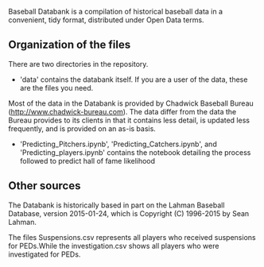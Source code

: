 Baseball Databank is a compilation of historical baseball data in a
convenient, tidy format, distributed under Open Data terms.


Organization of the files
-------------------------

There are two directories in the repository.

* 'data' contains the databank itself.  If you are a user of the data, these are the
  files you need.

Most of the data in the Databank is provided by Chadwick Baseball Bureau
(http://www.chadwick-bureau.com).  The data differ from the data the Bureau provides
to its clients in that it contains less detail, is updated less frequently, 
and is provided on an as-is basis.


* 'Predicting_Pitchers.ipynb', 'Predicting_Catchers.ipynb', and 'Predicting_players.ipynb' contains the notebook detailing the process followed
to predict hall of fame likelihood



Other sources
-------------

The Databank is historically based in part on the Lahman Baseball Database, 
version 2015-01-24, which is Copyright (C) 1996-2015 by Sean Lahman.

The files Suspensions.csv represents all players who received suspensions for PEDs.While the
investigation.csv shows all players who were investigated for PEDs.

